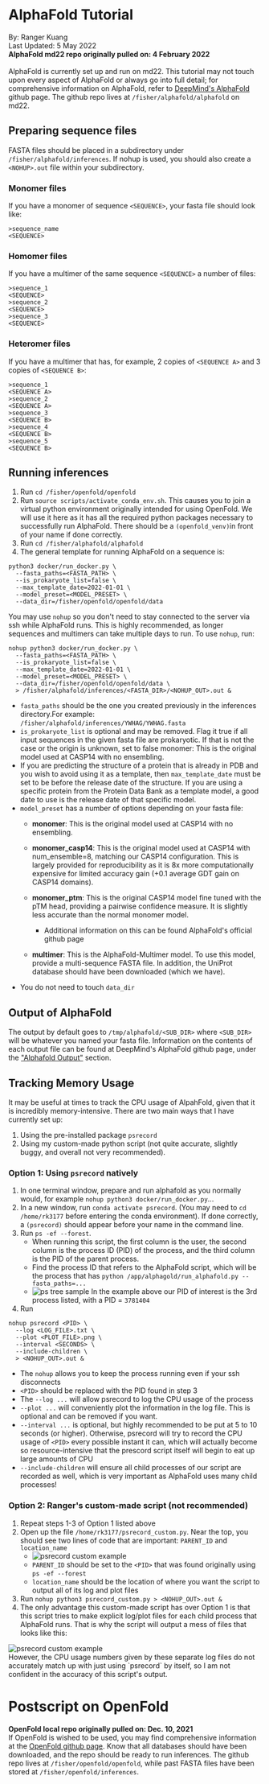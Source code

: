 
# AlphaFold Tutorial
By: Ranger Kuang 
<br>
Last Updated: 5 May 2022
<br>
**AlphaFold md22 repo originally pulled on: 4 February 2022**
<br>
<br>
AlphaFold is currently set up and run on md22. This tutorial may not touch upon every aspect of AlphaFold or always go into full detail; for comprehensive information on AlphaFold, refer to [DeepMind's AlphaFold](https://github.com/deepmind/alphafold) github page. The github repo lives at `/fisher/alphafold/alphafold` on md22.

## Preparing sequence files
FASTA files should be placed in a subdirectory under `/fisher/alphafold/inferences`. If nohup is used, you should also create a `<NOHUP>.out` file within your subdirectory. 
### Monomer files 
If you have a monomer of sequence `<SEQUENCE>`, your fasta file should look like: 
```
>sequence_name
<SEQUENCE>
```
### Homomer files 
If you have a multimer of the same sequence `<SEQUENCE>` a number of files: 
```
>sequence_1
<SEQUENCE>
>sequence_2
<SEQUENCE>
>sequence_3
<SEQUENCE>
```

### Heteromer files 
If you have a multimer that has, for example, 2 copies of `<SEQUENCE A>` and 3 copies of `<SEQUENCE B>`:
```
>sequence_1
<SEQUENCE A>
>sequence_2
<SEQUENCE A>
>sequence_3
<SEQUENCE B>
>sequence_4
<SEQUENCE B>
>sequence_5
<SEQUENCE B>
```

## Running inferences
1. Run `cd /fisher/openfold/openfold`
2. Run `source scripts/activate_conda_env.sh`. This causes you to join a virtual python environment originally intended for using OpenFold. We will use it here as it has all the required python packages necessary to successfully run AlphaFold. There should be a `(openfold_venv)`in front of your name if done correctly.  
3. Run `cd /fisher/alphafold/alphafold`
4. The general template for running AlphaFold on a sequence is: 
```
python3 docker/run_docker.py \
  --fasta_paths=<FASTA_PATH> \
  --is_prokaryote_list=false \
  --max_template_date=2022-01-01 \
  --model_preset=<MODEL_PRESET> \
  --data_dir=/fisher/openfold/openfold/data
```
You may use `nohup` so you don't need to stay connected to the server via ssh while AlphaFold runs. This is highly recommended, as longer sequences and multimers can take multiple days to run. To use `nohup`, run: 
```
nohup python3 docker/run_docker.py \
  --fasta_paths=<FASTA_PATH> \
  --is_prokaryote_list=false \
  --max_template_date=2022-01-01 \
  --model_preset=<MODEL_PRESET> \
  --data_dir=/fisher/openfold/openfold/data \
  > /fisher/alphafold/inferences/<FASTA_DIR>/<NOHUP_OUT>.out &
```
* `fasta_paths` should be the one you created previously in the inferences directory.For example: `/fisher/alphafold/inferences/YWHAG/YWHAG.fasta`
* `is_prokaryote_list` is optional and may be removed. Flag it true if all input sequences in the given fasta file are prokaryotic. If that is not the case or the origin is unknown, set to false 
monomer: This is the original model used at CASP14 with no ensembling.
* If you are predicting the structure of a protein that is already in PDB and you wish to avoid using it as a template, then `max_template_date` must be set to be before the release date of the structure. If you are using a specific protein from the Protein Data Bank as a template model, a good date to use is the release date of that specific model.
* `model_preset` has a number of options depending on your fasta file:
    * __monomer__: This is the original model used at CASP14 with no ensembling.
    * __monomer_casp14__: This is the original model used at CASP14 with num_ensemble=8, matching our CASP14 configuration. This is largely provided for reproducibility as it is 8x more computationally expensive for limited accuracy gain (+0.1 average GDT gain on CASP14 domains).

    * __monomer_ptm__: This is the original CASP14 model fine tuned with the pTM head, providing a pairwise confidence measure. It is slightly less accurate than the normal monomer model.
      * Additional information on this can be found AlphaFold's official github page
    * __multimer__: This is the AlphaFold-Multimer model. To use this model, provide a multi-sequence FASTA file. In addition, the UniProt database should have been downloaded (which we have).
* You do not need to touch `data_dir`

## Output of AlphaFold
The output by default goes to `/tmp/alphafold/<SUB_DIR>` where `<SUB_DIR>` will be whatever you named your fasta file. Information on the contents of each output file can be found at DeepMind's AlphaFold github page, under the ["Alphafold Output"](https://github.com/deepmind/alphafold#alphafold-output) section. 

## Tracking Memory Usage
It may be useful at times to track the CPU usage of AlpahFold, given that it is incredibly memory-intensive. There are two main ways that I have currently set up:
1. Using the pre-installed package `psrecord` 
2. Using my custom-made python script (not quite accurate, slightly buggy, and overall not very recommended). 
### Option 1: Using `psrecord` natively 
1. In one terminal window, prepare and run alphafold as you normally would, for example `nohup python3 docker/run_docker.py`... 
2. In a new window, run `conda activate psrecord`. (You may need to `cd /home/rk3177` before entering the conda environment). If done correctly, a `(psrecord)` should appear before your name in the command line.
3. Run `ps -ef --forest`. 
    * When running this script, the first column is the user, the second column is the process ID (PID) of the process, and the third column is the PID of the parent process. 
    * Find the process ID that refers to the AlphaFold script, which will be the process that has `python /app/alphagold/run_alphafold.py --fasta_paths=...`
    * <img src="imgs/ps_forest.png" alt="ps tree sample" /> In the example above our PID of interest is the 3rd process listed, with a PID = `3781404`
4. Run 
```
nohup psrecord <PID> \
  --log <LOG_FILE>.txt \
  --plot <PLOT_FILE>.png \
  --interval <SECONDS> \
  --include-children \
  > <NOHUP_OUT>.out &
```
  * The `nohup` allows you to keep the process running even if your ssh disconnects
  * `<PID>` should be replaced with the PID found in step 3
  * The `--log ...` will allow psrecord to log the CPU usage of the process
  * `--plot ...` will conveniently plot the information in the log file. This is optional and can be removed if you want. 
  * `--interval ...` is optional, but highly recommended to be put at 5 to 10 seconds (or higher). Otherwise, psrecord will try to record the CPU usage of `<PID>` every possible instant it can, which will actually become so resource-intensive that the prescord script itself will begin to eat up large amounts of CPU 
  *  `--include-children` will ensure all child processes of our script are recorded as well, which is very important as AlphaFold uses many child processes! 
### Option 2: Ranger's custom-made script (not recommended)
1. Repeat steps 1-3 of Option 1 listed above 
2. Open up the file `/home/rk3177/psrecord_custom.py`. Near the top, you should see two lines of code that are important: `PARENT_ID` and `location_name` 
    * <img src="imgs/commandline_example.png" alt="psrecord custom example" /> 
    * `PARENT_ID` should be set to the `<PID>` that was found originally using `ps -ef --forest` 
    * `location_name` should be the location of where you want the script to output all of its log and plot files 
3. Run `nohup python3 psrecord_custom.py > <NOHUP_OUT>.out &`
4. The only advantage this custom-made script has over Option 1 is that this script tries to make explicit log/plot files for each child process that AlphaFold runs. That is why the script will output a mess of files that looks like this: 
<img src="imgs/psrecord_output.png" alt="psrecord custom example" /> 
<br>
However, the CPU usage numbers given by these separate log files do not accurately match up with just using `psrecord` by itself, so I am not confident in the accuracy of this script's output. 


# Postscript on OpenFold
**OpenFold local repo originally pulled on: Dec. 10, 2021**
<br>
If OpenFold is wished to be used, you may find comprehensive information at the [OpenFold github page](https://github.com/aqlaboratory/openfold). Know that all databases should have been downloaded, and the repo should be ready to run inferences. The github repo lives at `/fisher/openfold/openfold`, while past FASTA files have been stored at `/fisher/openfold/inferences`. 
